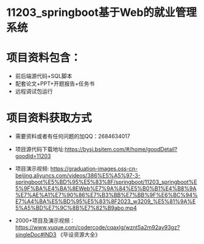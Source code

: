 #  11203_springboot基于Web的就业管理系统
 
# 项目资料包含：
* 前后端源代码+SQL脚本
* 配套论文+PPT+开题报告+任务书
* 远程调试包运行

# 项目资料获取方式
* 需要资料或者有任何问题的加QQ：2684634017
* 项目源代码下载地址:https://bysj.bsitem.com/#/home/goodDetail?goodId=11203

* 项目演示视频:  https://graduation-images.oss-cn-beijing.aliyuncs.com/videos/386%E5%A5%97-3-springboot%E5%BD%95%E5%83%8F/springboot/11203_springboot%E5%9F%BA%E4%BA%8EWeb%E7%9A%84%E5%B0%B1%E4%B8%9A%E7%AE%A1%E7%90%86%E7%B3%BB%E7%BB%9F%E6%BC%94%E7%A4%BA%E5%BD%95%E5%83%8F2023_w3209_%E5%81%9A%E5%A5%BD%E7%9C%8B%E7%82%B9abo.mp4


* 2000+项目及演示视频：https://www.yuque.com/codercode/cqaxlg/wznt5a2m92ay93gz?singleDoc#lND3 《毕设资源大全》







